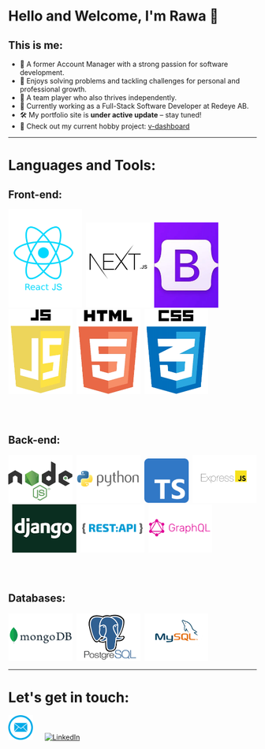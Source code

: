 # Hello and Welcome, I'm Rawa 👋

## This is me:
- 💼 A former Account Manager with a strong passion for software development.<br />
- 👀 Enjoys solving problems and tackling challenges for personal and professional growth.<br />
- 👯 A team player who also thrives independently.<br />
- 🧠 Currently working as a Full-Stack Software Developer at Redeye AB.
- 🛠 My portfolio site is **under active update** – stay tuned!
- 🧪 Check out my current hobby project: [v-dashboard](https://github.com/Rawa08/v-dashboard)

---

# Languages and Tools:

## Front-end:

<img alt="react" width="150px" src="https://github.com/Rawa08/Rawa08/raw/main/media/frontend/react.png" />&nbsp;
<img alt="next.js" width="130px" src="https://github.com/Rawa08/Rawa08/raw/main/media/frontend/next.png" />&nbsp;
<img alt="bootstrap" width="130px" src="https://github.com/Rawa08/Rawa08/raw/main/media/frontend/bootstrap.png" />&nbsp;
<img alt="javascript" width="130px" src="https://github.com/Rawa08/Rawa08/raw/main/media/frontend/js.png" />&nbsp;
<img alt="html" width="130px" src="https://github.com/Rawa08/Rawa08/raw/main/media/frontend/html.png" />&nbsp;
<img alt="css" width="130px" src="https://github.com/Rawa08/Rawa08/raw/main/media/frontend/css.png" />

<br /><br />

## Back-end:

<img alt="node.js" width="130px" src="https://github.com/Rawa08/Rawa08/raw/main/media/backend/node.png" />&nbsp;
<img alt="python" width="130px" src="https://github.com/Rawa08/Rawa08/raw/main/media/backend/Python.png" />&nbsp;
<img alt="typescript" width="90px" src="https://github.com/Rawa08/Rawa08/raw/main/media/backend/Typescript_logo_2020.svg.png" />&nbsp;
<img alt="express" width="130px" src="https://github.com/Rawa08/Rawa08/raw/main/media/backend/express.png" />&nbsp;
<img alt="django" width="130px" src="https://github.com/Rawa08/Rawa08/raw/main/media/backend/django.png" />&nbsp;
<img alt="rest api" width="130px" src="https://github.com/Rawa08/Rawa08/raw/main/media/backend/rest.png" />&nbsp;
<img alt="graphql" width="130px" src="https://github.com/Rawa08/Rawa08/raw/main/media/backend/graph.png" />&nbsp;

<br /><br />

## Databases:

<img alt="mongodb" width="130px" src="https://github.com/Rawa08/Rawa08/raw/main/media/backend/mongodb.png" />&nbsp;
<img alt="postgresql" width="130px" src="https://github.com/Rawa08/Rawa08/raw/main/media/backend/postgress.png" />&nbsp;
<img alt="sql" width="130px" src="https://github.com/Rawa08/Rawa08/raw/main/media/backend/sql.png" />

---

# Let's get in touch:

[<img alt="mail" width="50px" src="https://github.com/Rawa08/Rawa08/raw/main/media/mail.png" />](https://www.rawa.se/contact)&nbsp;&nbsp;&nbsp;&nbsp;&nbsp;
[<img alt="LinkedIn" width="50px" src="https://upload.wikimedia.org/wikipedia/commons/c/ca/LinkedIn_logo_initials.png" />](https://linkedin.com/in/rawaaref)
